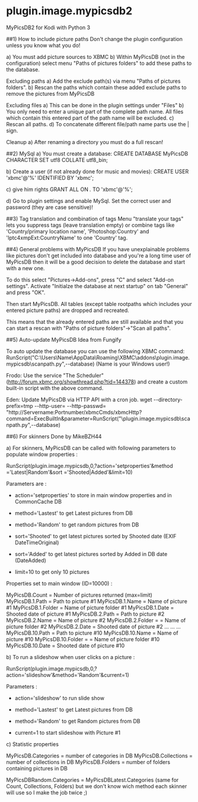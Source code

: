 # plugin.image.mypicsdb2
MyPicsDB2 for Kodi with Python 3

##1) How to include picture paths
Don't change the plugin configuration unless you know what you do!

a) You must add picture sources to XBMC
b) Within MyPicsDB (not in the configuration) select menu "Paths of pictures folders" to add these paths to the database.

Excluding paths
a) Add the exclude path(s) via menu "Paths of pictures folders".
b) Rescan the paths which contain these added exclude paths to remove the pictures from MyPicsDB

Excluding files
a) This can be done in the plugin settings under "Files"
b) You only need to enter a unique part of the complete path name. All files which contain this entered part of the path name will be excluded.
c) Rescan all paths.
d) To concatenate different file/path name parts use the | sign.

Cleanup
a) After renaming a directory you must do a full rescan!

##2) MySql
a) You must create a database:
CREATE DATABASE MyPicsDB CHARACTER SET utf8 COLLATE utf8_bin;

b) Create a user (if not already done for music and movies):
CREATE USER 'xbmc'@'%' IDENTIFIED BY 'xbmc';

c) give him rights
GRANT ALL ON *.* TO 'xbmc'@'%';

d) Go to plugin settings and enable MySql. Set the correct user and password (they are case sensitive)!


##3) Tag translation and combination of tags
Menu "translate your tags" lets you suppress tags (leave translation empty) or combine tags like 'Country/primary location name', 'Photoshop:Country' and 'Iptc4xmpExt:CountryName' to one 'Country' tag. 


##4) General problems with MyPicsDB
If you have unexplainable problems like pictures don't get included into database and you're a long time user of MyPicsDB then it will be a good decision to delete the database and start with a new one.

To do this select "Pictures->Add-ons", press "C" and select "Add-on settings". 
Activate "Initialze the database at next startup" on tab "General" and press "OK".

Then start MyPicsDB. 
All tables (except table rootpaths which includes your entered picture paths) are dropped and recreated. 

This means that the already entered paths are still available and that you can start a rescan with "Paths of picture folders"->"Scan all paths". 


##5) Auto-update  MyPicsDB
   Idea from Fungify 
   
   To auto update the database you can use the following XBMC command:
   RunScript("C:\Users\Name\AppData\Roaming\XBMC\addons\plugin.image.mypicsdb\scanpa​th.py",--database)
   (Name is your Windows user!)
   
   Frodo:
   Use the service "The Scheduler" (http://forum.xbmc.org/showthread.php?tid=144378) and create a custom built-in script with the above command.
   
   Eden:
   Update MyPicsDB via HTTP API with a cron job.
   wget --directory-prefix=tmp --http-user=<xbmc username> --http-passwd=<xbmc password> "http://Servername:Portnumber/xbmcCmds/xbmcHttp?command=ExecBuiltIn&parameter=RunScript("<full path to plugin>\plugin.image.mypicsdb\scanpath.py",--database)

   
##6) For skinners
  Done by MikeBZH44

a) For skinners, MyPicsDB can be called with following parameters to populate window properties :

  RunScript(plugin.image.mypicsdb,0,?action='setproperties'&method ='Latest|Random'&sort ='Shooted|Added'&limit=10)

  Parameters are :

  - action='setproperties' to store in main window properties and in CommonCache DB

  - method='Lastest' to get Latest pictures from DB
  - method='Random' to get random pictures from DB

  - sort='Shooted' to get latest pictures sorted by Shooted date (EXIF DateTimeOriginal)
  - sort='Added' to get latest pictures sorted by Added in DB date (DateAdded)

  - limit=10 to get only 10 pictures

  Properties set to main window (ID=10000) :

  MyPicsDB<Method>.Count = Number of pictures returned (max=limit)
  MyPicsDB<Method>.1.Path = Path to picture #1
  MyPicsDB<Method>.1.Name = Name of picture #1
  MyPicsDB<Method>.1.Folder = Name of picture folder #1
  MyPicsDB<Method>.1.Date = Shooted date of picture #1
  MyPicsDB<Method>.2.Path = Path to picture #2
  MyPicsDB<Method>.2.Name = Name of picture #2
  MyPicsDB<Method>.2.Folder = = Name of picture folder #2
  MyPicsDB<Method>.2.Date = Shooted date of picture #2
  ...
  ...
  ...
  MyPicsDB<Method>.10.Path = Path to picture #10
  MyPicsDB<Method>.10.Name = Name of picture #10
  MyPicsDB<Method>.10.Folder = = Name of picture folder #10
  MyPicsDB<Method>.10.Date = Shooted date of picture #10

  b) To run a slideshow when user clicks on a picture :

  <onclick>RunScript(plugin.image.mypicsdb,0,?action='slideshow'&method='Random'&current=1)</onclick>

  Parameters :

  - action='slideshow' to run slide show

  - method='Lastest' to get Latest pictures from DB
  - method='Random' to get Random pictures from DB

  - current=1 to start slideshow with Picture #1  

  c) Statistic properties

  MyPicsDB<Method>.Categories = number of categories in DB
  MyPicsDB<Method>.Collections = number of collections in DB
  MyPicsDB<Method>.Folders = number of folders containing pictures in DB

  MyPicsDBRandom.Categories = MyPicsDBLatest.Categories (same for Count, Collections, Folders) but we don't know wich method each skinner will use so I make the job twice ;)
  
